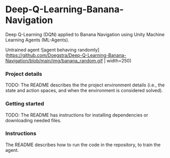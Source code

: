 # Deep-Q-Learning-Banana-Navigation
Deep Q-Learning (DQN) applied to Banana Navigation using Unity Machine Learning Agents (ML-Agents). 

Untrained agent
![agent behaving randomly](https://github.com/Doegstra/Deep-Q-Learning-Banana-Navigation/blob/main/img/banana_random.gif | width=250)

### Project details
TODO: The README describes the the project environment details (i.e., the state and action spaces, and when the environment is considered solved).

### Getting started
TODO: The README has instructions for installing dependencies or downloading needed files.

### Instructions
The README describes how to run the code in the repository, to train the agent.
